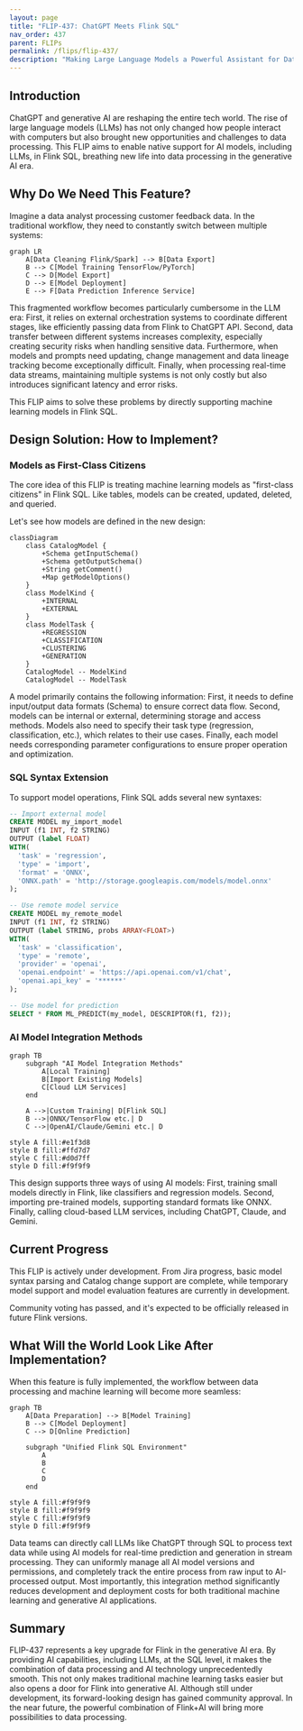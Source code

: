 ```yaml
---
layout: page
title: "FLIP-437: ChatGPT Meets Flink SQL"
nav_order: 437
parent: FLIPs
permalink: /flips/flip-437/
description: "Making Large Language Models a Powerful Assistant for Data Processing"
---
```


## Introduction

ChatGPT and generative AI are reshaping the entire tech world. The rise of large language models (LLMs) has not only changed how people interact with computers but also brought new opportunities and challenges to data processing. This FLIP aims to enable native support for AI models, including LLMs, in Flink SQL, breathing new life into data processing in the generative AI era.

## Why Do We Need This Feature?

Imagine a data analyst processing customer feedback data. In the traditional workflow, they need to constantly switch between multiple systems:

```mermaid
graph LR
    A[Data Cleaning Flink/Spark] --> B[Data Export]
    B --> C[Model Training TensorFlow/PyTorch]
    C --> D[Model Export]
    D --> E[Model Deployment]
    E --> F[Data Prediction Inference Service]
```

This fragmented workflow becomes particularly cumbersome in the LLM era: First, it relies on external orchestration systems to coordinate different stages, like efficiently passing data from Flink to ChatGPT API. Second, data transfer between different systems increases complexity, especially creating security risks when handling sensitive data. Furthermore, when models and prompts need updating, change management and data lineage tracking become exceptionally difficult. Finally, when processing real-time data streams, maintaining multiple systems is not only costly but also introduces significant latency and error risks.

This FLIP aims to solve these problems by directly supporting machine learning models in Flink SQL.

## Design Solution: How to Implement?

### Models as First-Class Citizens

The core idea of this FLIP is treating machine learning models as "first-class citizens" in Flink SQL. Like tables, models can be created, updated, deleted, and queried.

Let's see how models are defined in the new design:

```mermaid
classDiagram
    class CatalogModel {
        +Schema getInputSchema()
        +Schema getOutputSchema()
        +String getComment()
        +Map getModelOptions()
    }
    class ModelKind {
        +INTERNAL
        +EXTERNAL
    }
    class ModelTask {
        +REGRESSION
        +CLASSIFICATION
        +CLUSTERING
        +GENERATION
    }
    CatalogModel -- ModelKind
    CatalogModel -- ModelTask
```

A model primarily contains the following information: First, it needs to define input/output data formats (Schema) to ensure correct data flow. Second, models can be internal or external, determining storage and access methods. Models also need to specify their task type (regression, classification, etc.), which relates to their use cases. Finally, each model needs corresponding parameter configurations to ensure proper operation and optimization.

### SQL Syntax Extension

To support model operations, Flink SQL adds several new syntaxes:

```sql
-- Import external model
CREATE MODEL my_import_model
INPUT (f1 INT, f2 STRING)
OUTPUT (label FLOAT)
WITH(
  'task' = 'regression',
  'type' = 'import',
  'format' = 'ONNX',
  'ONNX.path' = 'http://storage.googleapis.com/models/model.onnx'
);

-- Use remote model service
CREATE MODEL my_remote_model
INPUT (f1 INT, f2 STRING)
OUTPUT (label STRING, probs ARRAY<FLOAT>)
WITH(
  'task' = 'classification',
  'type' = 'remote',
  'provider' = 'openai',
  'openai.endpoint' = 'https://api.openai.com/v1/chat',
  'openai.api_key' = '******'
);

-- Use model for prediction
SELECT * FROM ML_PREDICT(my_model, DESCRIPTOR(f1, f2));
```

### AI Model Integration Methods

```mermaid
graph TB
    subgraph "AI Model Integration Methods"
        A[Local Training] 
        B[Import Existing Models]
        C[Cloud LLM Services]
    end
    
    A -->|Custom Training| D[Flink SQL]
    B -->|ONNX/TensorFlow etc.| D
    C -->|OpenAI/Claude/Gemini etc.| D

style A fill:#e1f3d8
style B fill:#ffd7d7
style C fill:#d0d7ff
style D fill:#f9f9f9
```

This design supports three ways of using AI models: First, training small models directly in Flink, like classifiers and regression models. Second, importing pre-trained models, supporting standard formats like ONNX. Finally, calling cloud-based LLM services, including ChatGPT, Claude, and Gemini.

## Current Progress

This FLIP is actively under development. From Jira progress, basic model syntax parsing and Catalog change support are complete, while temporary model support and model evaluation features are currently in development.

Community voting has passed, and it's expected to be officially released in future Flink versions.

## What Will the World Look Like After Implementation?

When this feature is fully implemented, the workflow between data processing and machine learning will become more seamless:

```mermaid
graph TB
    A[Data Preparation] --> B[Model Training]
    B --> C[Model Deployment]
    C --> D[Online Prediction]
    
    subgraph "Unified Flink SQL Environment"
        A
        B
        C
        D
    end
    
style A fill:#f9f9f9
style B fill:#f9f9f9
style C fill:#f9f9f9
style D fill:#f9f9f9
```

Data teams can directly call LLMs like ChatGPT through SQL to process text data while using AI models for real-time prediction and generation in stream processing. They can uniformly manage all AI model versions and permissions, and completely track the entire process from raw input to AI-processed output. Most importantly, this integration method significantly reduces development and deployment costs for both traditional machine learning and generative AI applications.

## Summary

FLIP-437 represents a key upgrade for Flink in the generative AI era. By providing AI capabilities, including LLMs, at the SQL level, it makes the combination of data processing and AI technology unprecedentedly smooth. This not only makes traditional machine learning tasks easier but also opens a door for Flink into generative AI. Although still under development, its forward-looking design has gained community approval. In the near future, the powerful combination of Flink+AI will bring more possibilities to data processing.
